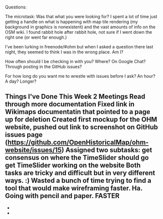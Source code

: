 Questions:

The microtask: Was that what you were looking for? I spent a lot of time just getting a handle on what is happening with map tile rendering (my background in graphics is nonexistent) and the vast amounts of info on the OSM wiki. I found rabbit hole after rabbit hole, not sure if I went down the right one (or went far enough.)

I've been lurking in freenode/#ohm but when I asked a question there last night, they seemed to think I was in the wrong place. Am I?

How often should I be checking in with you? Where? On Google Chat? Through posting in the GitHub issues? 

For how long do you want me to wrestle with issues before I ask? An hour? A day? Longer?

Things I've Done This Week
2 Meetings
Read through more documentation
Fixed link in Wikimaps documentatin that pointed to a page up for deletion
Created first mockup for the OHM website, pushed out link to screenshot on GitHub issues page (https://github.com/OpenHistoricalMap/ohm-website/issues/15)
Assigned two subtasks:
  get consensus on where the TimeSlider should go
  get TimeSlider working on the website
Both tasks are tricky and difficult but in very different ways. :)
Wasted a bunch of time trying to find a tool that would make wireframing faster. Ha. Going with pencil and paper. FASTER
-
-
-



